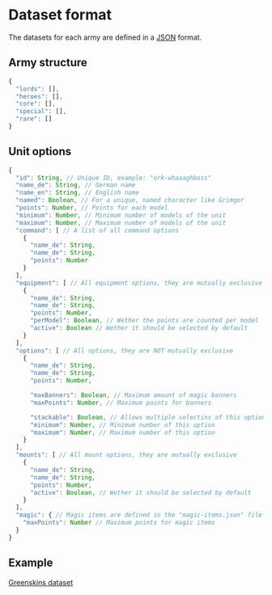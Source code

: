 # Dataset format

The datasets for each army are defined in a [JSON](https://developer.mozilla.org/en-US/docs/Learn/JavaScript/Objects/JSON) format.

## Army structure

```javascript
{
  "lords": [],
  "heroes": [],
  "core": [],
  "special": [],
  "rare": []
}
```

## Unit options

```javascript
{
  "id": String, // Unique ID, example: "ork-whaaaghboss"
  "name_de": String, // German name
  "name_en": String, // English name
  "named": Boolean, // For a unique, named character like Grimgor
  "points": Number, // Points for each model
  "minimum": Number, // Minimum number of models of the unit
  "maximum": Number, // Maximum number of models of the unit
  "command": [ // A list of all command options
    {
      "name_de": String,
      "name_de": String,
      "points": Number
    }
  ],
  "equipment": [ // All equipment options, they are mutually exclusive
    {
      "name_de": String,
      "name_de": String,
      "points": Number,
      "perModel": Boolean, // Wether the points are counted per model
      "active": Boolean // Wether it should be selected by default
    }
  ],
  "options": [ // All options, they are NOT mutually exclusive
    {
      "name_de": String,
      "name_de": String,
      "points": Number,

      "maxBanners": Boolean, // Maximum amount of magic banners
      "maxPoints": Number, // Maximum points for banners

      "stackable": Boolean, // Allows multiple selectins of this option
      "minimum": Number, // Minimum number of this option
      "maximum": Number, // Maximum number of this option
    }
  ],
  "mounts": [ // All mount options, they are mutually exclusive
    {
      "name_de": String,
      "name_de": String,
      "points": Number,
      "active": Boolean, // Wether it should be selected by default
    }
  ],
  "magic": { // Magic items are defined in the "magic-items.json" file
    "maxPoints": Number // Maximum points for magic items
  }
}
```

## Example

[Greenskins dataset](https://github.com/nthiebes/old-world-builder/blob/main/public/games/warhammer-fantasy/greenskins.json)
